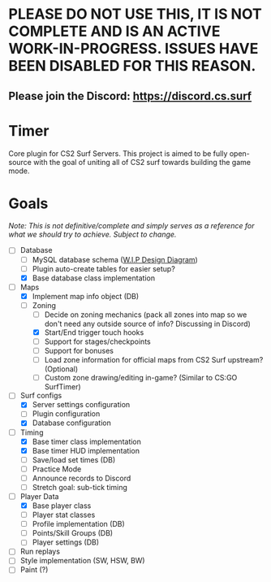 # PLEASE DO NOT USE THIS, IT IS NOT COMPLETE AND IS AN ACTIVE WORK-IN-PROGRESS. ISSUES HAVE BEEN DISABLED FOR THIS REASON. 
## Please join the Discord: https://discord.cs.surf

# Timer
Core plugin for CS2 Surf Servers. This project is aimed to be fully open-source with the goal of uniting all of CS2 surf towards building the game mode.

# Goals
*Note: This is not definitive/complete and simply serves as a reference for what we should try to achieve. Subject to change.*

- [ ] Database
  - [ ] MySQL database schema ([W.I.P Design Diagram](https://dbdiagram.io/d/CS2Surf-Timer-DB-Schema-6560b76b3be1495787ace4d2))
  - [ ] Plugin auto-create tables for easier setup? 
  - [X] Base database class implementation
- [ ] Maps
  - [X] Implement map info object (DB)
  - [ ] Zoning
    - [ ] Decide on zoning mechanics (pack all zones into map so we don't need any outside source of info? Discussing in Discord)
    - [X] Start/End trigger touch hooks
    - [ ] Support for stages/checkpoints
    - [ ] Support for bonuses
    - [ ] Load zone information for official maps from CS2 Surf upstream? (Optional)
    - [ ] Custom zone drawing/editing in-game? (Similar to CS:GO SurfTimer)
- [ ] Surf configs
  - [X] Server settings configuration
  - [ ] Plugin configuration
  - [X] Database configuration
- [ ] Timing
  - [X] Base timer class implementation
  - [X] Base timer HUD implementation 
  - [ ] Save/load set times (DB)
  - [ ] Practice Mode
  - [ ] Announce records to Discord
  - [ ] Stretch goal: sub-tick timing
- [ ] Player Data
  - [X] Base player class
  - [ ] Player stat classes 
  - [ ] Profile implementation (DB)
  - [ ] Points/Skill Groups (DB)
  - [ ] Player settings (DB)
- [ ] Run replays
- [ ] Style implementation (SW, HSW, BW)
- [ ] Paint (?)
